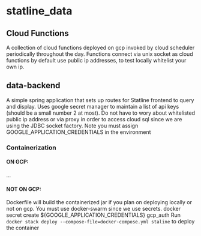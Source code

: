 # statline_data

## Cloud Functions

A collection of cloud functions deployed on gcp invoked by cloud scheduler periodically throughout the day. Functions connect via unix socket as cloud functions by default use public ip addresses, to test locally whitelist your own ip. 

## data-backend

A simple spring application that sets up routes for Statline frontend to query and display. Uses google secret manager to maintain a list of api keys (should be a small number 2 at most). Do not have to wory about whitelisted public ip address or via 
proxy in order to access cloud sql since we are using the JDBC socket factory. 
Note you must assign GOOGLE_APPLICATION_CREDENTIALS in the environment 

### Containerization
#### ON GCP:
...

#### NOT ON GCP:
Dockerfile will build the containerized jar if you plan on deploying locally or not on gcp.
You must use docker-swarm since we use secrets.
docker secret create ${GOOGLE_APPLICATION_CREDENTIALS} gcp_auth
Run
`docker stack deploy --compose-file=docker-compose.yml staline`
to deploy the container 